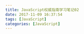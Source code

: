 ```yaml
---
title: JavaScript权威指南学习笔记02
date: 2017-11-09 16:37:54
tags: [JavaScript]
categories: [JavaScript]
---
```





